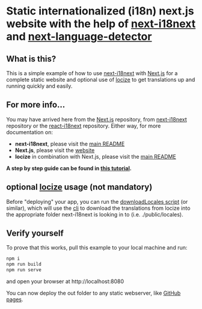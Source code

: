 # Static internationalized (i18n) next.js website with the help of [next-i18next](https://github.com/i18next/next-i18next) and [next-language-detector](https://github.com/i18next/next-language-detector)

## What is this?

This is a simple example of how to use [next-i18next](https://github.com/i18next/next-i18next) with [Next.js](https://github.com/zeit/next.js) for a complete static website and optional use of [locize](https://locize.com) to get translations up and running quickly and easily.

## For more info...

You may have arrived here from the [Next.js](https://github.com/zeit/next.js) repository, from [next-i18next](https://github.com/i18next/next-i18next) repository or the [react-i18next](https://github.com/i18next/react-i18next/) repository. Either way, for more documentation on:

- **next-i18next**, please visit the [main README](https://github.com/i18next/next-i18next)
- **Next.js**, please visit the [website](https://nextjs.org/)
- **locize** in combination with Next.js, please visit the [main README](https://github.com/locize/next-i18next-locize)

**A step by step guide can be found in [this tutorial](https://locize.com/blog/next-i18n-static/).**

## optional [locize](https://locize.com) usage (not mandatory)

Before "deploying" your app, you can run the [downloadLocales script](https://github.com/i18next/next-language-detector/blob/main/examples/basic/package.json#L15) (or similar), which will use the [cli](https://github.com/locize/locize-cli) to download the translations from locize into the appropriate folder next-i18next is looking in to (i.e. ./public/locales).


## Verify yourself

To prove that this works, pull this example to your local machine and run:

```sh
npm i
npm run build
npm run serve
```

and open your browser at http://localhost:8080

You can now deploy the out folder to any static webserver, like [GitHub pages](https://pages.github.com).
